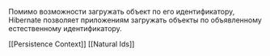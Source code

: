 Помимо возможности загружать объект по его идентификатору, Hibernate позволяет приложениям загружать объекты по объявленному естественному идентификатору.

[[Persistence Context]] [[Natural Ids]] 
